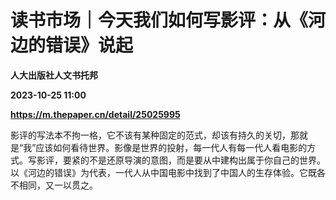 # 读书市场｜今天我们如何写影评：从《河边的错误》说起
**人大出版社人文书托邦**

**2023-10-25 11:00**

**https://m.thepaper.cn/detail/25025995**

影评的写法本不拘一格，它不该有某种固定的范式，却该有持久的关切，那就是“我”应该如何看待世界。影像是世界的投射，每一代人有每一代人看电影的方式。写影评，要紧的不是还原导演的意图，而是要从中建构出属于你自己的世界。以《河边的错误》为代表，一代人从中国电影中找到了中国人的生存体验。它既各不相同，又一以贯之。